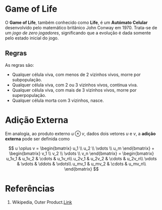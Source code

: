 # Game of Life

O **Game of Life**, também conhecido como **Life**, é um **Autómato Celular** desenvolvido pelo matemático britânico John Conway em 1970. Trata-se de um *jogo de zero jogadores*, significando que a evolução é dada somente pelo estado inicial do jogo.

## Regras

As regras são:
- Qualquer célula viva, com menos de 2 vizinhos vivos, morre por subpopulação.
- Qualquer célula viva, com 2 ou 3 vizinhos vivos, continua viva.
- Qualquer célula viva, com mais de 3 vizinhos vivos, morre por superpopulação.
- Qualquer célula morta com 3 vizinhos, nasce.

# Adição Externa

Em analogia, ao produto externo $u \otimes v$, dados dois vetores $u$ e $v$, a **adição externa** pode ser definida como

$$
u \oplus v = 
\begin{bmatrix}
u_1 \\
u_2 \\
\vdots \\
u_m
\end{bmatrix}
+
\begin{bmatrix}
v_1 \\
v_2 \\
\vdots \\
v_n
\end{bmatrix}
= \begin{bmatrix}
u_1v_1 & u_1v_2 & \cdots & u_1v_n\\
u_2v_1 & u_2v_2 & \cdots & u_2v_n\\
\vdots & \vdots & \ddots & \vdots\\
u_mv_1 & u_mv_2 & \cdots & u_mv_n\\
\end{bmatrix}
$$

# Referências

1. Wikipedia, Outer Product.[Link](https://en.wikipedia.org/wiki/Outer_product)

